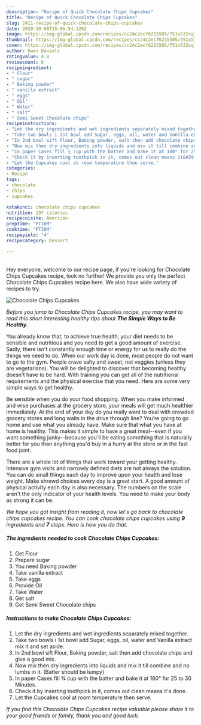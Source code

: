 ```yaml
---
description: "Recipe of Quick Chocolate Chips Cupcakes"
title: "Recipe of Quick Chocolate Chips Cupcakes"
slug: 2411-recipe-of-quick-chocolate-chips-cupcakes
date: 2020-10-08T15:06:54.126Z
image: https://img-global.cpcdn.com/recipes/cc24c2ecf6215505/751x532cq70/chocolate-chips-cupcakes-recipe-main-photo.jpg
thumbnail: https://img-global.cpcdn.com/recipes/cc24c2ecf6215505/751x532cq70/chocolate-chips-cupcakes-recipe-main-photo.jpg
cover: https://img-global.cpcdn.com/recipes/cc24c2ecf6215505/751x532cq70/chocolate-chips-cupcakes-recipe-main-photo.jpg
author: Owen Daniels
ratingvalue: 4.8
reviewcount: 6
recipeingredient:
- " Flour"
- " sugar"
- " Baking powder"
- " vanilla extract"
- " eggs"
- " Oil"
- " Water"
- " salt"
- " Semi Sweet Chocolate chips"
recipeinstructions:
- "Let the dry ingredients and wet ingredients separately mixed together."
- "Take two bowls i 1st bowl add Sugar, eggs, oil, water and Vanilla extract mix it and set aside."
- "In 2nd bowl sift Flour, Baking powder, salt then add chocolate chips and give a good mix."
- "Now mix then dry ingredients into liquids and mix it till combine and no lumbs in it. (Batter should be lumpy)"
- "In paper Cases fill ¾ cup with the batter and bake it at 180° for 25 to 30 Minutes."
- "Check it by inserting toothpick in it, comes out clean means it&#39;s done."
- "Let the Cupcakes cool at room temperature then serve."
categories:
- Recipe
tags:
- chocolate
- chips
- cupcakes

katakunci: chocolate chips cupcakes 
nutrition: 297 calories
recipecuisine: American
preptime: "PT16M"
cooktime: "PT38M"
recipeyield: "4"
recipecategory: Dessert

---
```

<br>
Hey everyone, welcome to our recipe page, if you're looking for Chocolate Chips Cupcakes recipe, look no further! We provide you only the perfect Chocolate Chips Cupcakes recipe here. We also have wide variety of recipes to try.
<br>


![Chocolate Chips Cupcakes](https://img-global.cpcdn.com/recipes/cc24c2ecf6215505/751x532cq70/chocolate-chips-cupcakes-recipe-main-photo.jpg)

<i>Before you jump to Chocolate Chips Cupcakes recipe, you may want to read this short interesting healthy tips about <strong>The Simple Ways to Be Healthy</strong>.</i>

You already know that, to achieve true health, your diet needs to be sensible and nutritious and you need to get a good amount of exercise. Sadly, there isn't constantly enough time or energy for us to really do the things we need to do. When our work day is done, most people do not want to go to the gym. People crave salty and sweet, not veggies (unless they are vegetarians). You will be delighted to discover that becoming healthy doesn't have to be hard. With training you can get all of the nutritional requirements and the physical exercise that you need. Here are some very simple ways to get healthy.

Be sensible when you do your food shopping. When you make informed and wise purchases at the grocery store, your meals will get much healthier immediately. At the end of your day do you really want to deal with crowded grocery stores and long waits in the drive through line? You’re going to go home and use what you already have. Make sure that what you have at home is healthy. This makes it simple to have a great meal--even if you want something junky--because you'll be eating something that is naturally better for you than anything you'd buy in a hurry at the store or in the fast food joint.

There are a whole lot of things that work toward your getting healthy. Intensive gym visits and narrowly defined diets are not always the solution. You can do small things each day to improve upon your health and lose weight. Make shrewd choices every day is a great start. A good amount of physical activity each day is also necessary. The numbers on the scale aren't the only indicator of your health levels. You need to make your body as strong it can be. 


<i>We hope you got insight from reading it, now let's go back to chocolate chips cupcakes recipe. You can cook chocolate chips cupcakes using <strong>9</strong> ingredients and <strong>7</strong> steps. Here is how you do that.
</i>

##### The ingredients needed to cook Chocolate Chips Cupcakes:

1. Get  Flour
1. Prepare  sugar
1. You need  Baking powder
1. Take  vanilla extract
1. Take  eggs
1. Provide  Oil
1. Take  Water
1. Get  salt
1. Get  Semi Sweet Chocolate chips


##### Instructions to make Chocolate Chips Cupcakes:

1. Let the dry ingredients and wet ingredients separately mixed together.
1. Take two bowls i 1st bowl add Sugar, eggs, oil, water and Vanilla extract mix it and set aside.
1. In 2nd bowl sift Flour, Baking powder, salt then add chocolate chips and give a good mix.
1. Now mix then dry ingredients into liquids and mix it till combine and no lumbs in it. (Batter should be lumpy)
1. In paper Cases fill ¾ cup with the batter and bake it at 180° for 25 to 30 Minutes.
1. Check it by inserting toothpick in it, comes out clean means it&#39;s done.
1. Let the Cupcakes cool at room temperature then serve.


<i>If you find this Chocolate Chips Cupcakes recipe valuable please share it to your good friends or family, thank you and good luck.</i>
